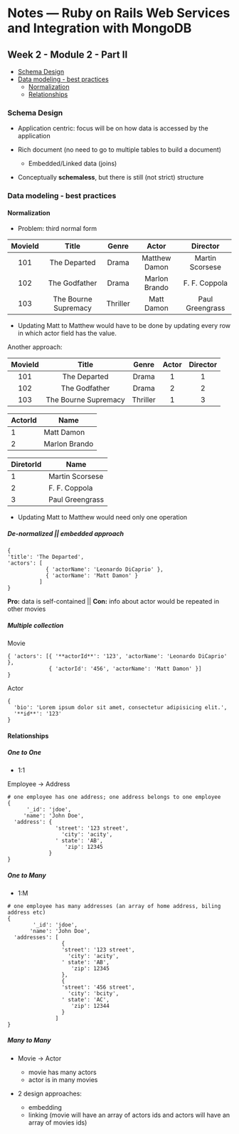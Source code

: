 # Notes &mdash; Ruby on Rails Web Services and Integration with MongoDB

## Week 2 - Module 2 - Part II

* [Schema Design](#schema-design)
* [Data modeling - best practices](#data-modeling---best-practices)
  * [Normalization](#normalization)
  * [Relationships](#relationships)

### Schema Design

* Application centric: focus will be on how data is accessed by the application

* Rich document (no need to go to multiple tables to build a document)
  * Embedded/Linked data (joins)

* Conceptually **schemaless**, but there is still (not strict) structure

### Data modeling - best practices

#### Normalization

* Problem: third normal form

MovieId | Title                | Genre    | Actor            | Director
:------:|:--------------------:|:--------:|:----------------:|:---------------:
101     | The Departed         | Drama    | Matthew Damon    | Martin Scorsese
102     | The Godfather        | Drama    | Marlon Brando    | F. F. Coppola
103     | The Bourne Supremacy | Thriller | Matt Damon       | Paul Greengrass

  * Updating Matt to Matthew would have to be done by updating every row in which actor field has the value. 

  Another approach:

  MovieId | Title                | Genre    | Actor | Director
  :------:|:--------------------:|:--------:|:-----:|:---------------:
  101     | The Departed         | Drama    | 1     | 1
  102     | The Godfather        | Drama    | 2     | 2
  103     | The Bourne Supremacy | Thriller | 1     | 3

  ActorId | Name
  --------|------
  1       | Matt Damon
  2       | Marlon Brando

  DiretorId | Name
  ----------|------
  1         | Martin Scorsese
  2         | F. F. Coppola
  3         | Paul Greengrass

  * Updating Matt to Matthew would need only one operation

##### De-normalized || embedded approach

```
{
'title': 'The Departed',
'actors': [
            { 'actorName': 'Leonardo DiCaprio' },
            { 'actorName': 'Matt Damon' }
          ]
}
```

**Pro:** data is self-contained || **Con:** info about actor would be repeated in other movies

##### Multiple collection

Movie
```
{ 'actors': [{ '**actorId**': '123', 'actorName': 'Leonardo DiCaprio' },
             { 'actorId': '456', 'actorName': 'Matt Damon' }]
}
```

Actor
```
{
  'bio': 'Lorem ipsum dolor sit amet, consectetur adipisicing elit.',
  '**id**': '123'
}
```

#### Relationships
##### One to One

* 1:1

Employee -> Address
```
# one employee has one address; one address belongs to one employee
{
      '_id': 'jdoe',
     'name': 'John Doe',
  'address': {
               'street': '123 street',
                 'city': 'acity',
               ' state': 'AB',
                  'zip': 12345
             }
}
```

##### One to Many

* 1:M

```
# one employee has many addresses (an array of home address, biling address etc)
{
        '_id': 'jdoe',
       'name': 'John Doe',
  'addresses': [
                 {
                 'street': '123 street',
                   'city': 'acity',
                 ' state': 'AB',
                    'zip': 12345
                 },
                 {
                 'street': '456 street',
                   'city': 'bcity',
                 ' state': 'AC',
                    'zip': 12344
                 }
               ]
}
```

##### Many to Many

* Movie -> Actor
  * movie has many actors
  * actor is in many movies

* 2 design approaches: 
  * embedding
  * linking (movie will have an array of actors ids and actors will have an array of movies ids)




